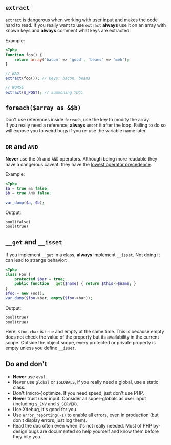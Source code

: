 `extract`
---------
`extract` is dangerous when working with user input and makes the code hard to
read. If you really want to use `extract` **always** use it on an array with
known keys and **always** comment what keys are extracted.

Example:
```php
<?php
function foo() {
	return array('bacon' => 'good', 'beans' => 'meh');
}

// BAD
extract(foo()); // keys: bacon, beans

// WORSE
extract($_POST); // summoning בְּלִיַּ֫עַל
```


`foreach($array as &$b)`
----------------------
Don't use references inside `foreach`, use the key to modify the array.  
If you really need a reference, **always** `unset` it after the loop. Failing
to do so will expose you to weird bugs if you re-use the variable name later.



`OR` and `AND`
---------
**Never** use the `OR` and `AND` operators. Although being more readable they
have a dangerous caveat: they have the [lowest operator precedence][1].

Example:
```php
<?php
$a = true && false;
$b = true AND false;

var_dump($a, $b);
```

Output:
```
bool(false)
bool(true)
```

[1]: http://fr2.php.net/manual/en/language.operators.precedence.php (PHP Operators Precedence)



`__get` and `__isset`
-------
If you implement `__get` in a class, **always** implement `__isset`. Not doing
it can lead to strange behavior:
```php
<?php
class Foo {
	protected $bar = true;
	public function __get($name) { return $this->$name; }
}
$foo = new Foo();
var_dump($foo->bar, empty($foo->bar));
```

Output:
```
bool(true)
bool(true)
```

Here, `$foo->bar` is `true` and empty at the same time. This is because empty
does not check the value of the property but its availability in the current
scope. Outside the object scope, every protected or private property is empty
unless you define `__isset`.



Do and don't
----------
* **Never** use `eval`.
* Never use `global` or `$GLOBALS`, if you really need a global, use a static class.
* Don't (micro-)optimize. If you need speed, just don't use PHP.
* **Never** trust user input. Consider all super-globals as user input (including `$_ENV` and `$_SERVER`).
* Use Xdebug, it's good for you.
* Use `error_reporting(-1)` to enable all errors, even in production (but
  don't display errors, just log them).
* Read the doc often even when it's not really needed. Most of PHP
  by-design bugs are documented so help yourself and know them before they
  bite you.

